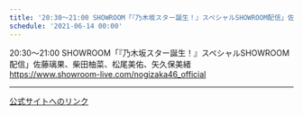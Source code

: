 ```yaml
---
title: '20:30～21:00 SHOWROOM「『乃木坂スター誕生！』スペシャルSHOWROOM配信」佐藤璃果、柴田柚菜、松尾美佑、矢久保美緒'
schedule: '2021-06-14 00:00'
---
```


<div id="detailBody"> <p>  20:30～21:00 SHOWROOM「『乃木坂スター誕生！』スペシャルSHOWROOM配信」佐藤璃果、柴田柚菜、松尾美佑、矢久保美緒  <br/>  <a href="https://www.showroom-live.com/nogizaka46_official" target="_blank">   https://www.showroom-live.com/nogizaka46_official  </a> </p></div>

---
[公式サイトへのリンク]('http://www.nogizaka46.com/schedule/2021/06/061880.php?member=mio-yakubo&category=&monthly=202106')